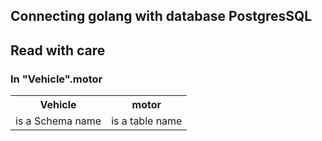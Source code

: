 <p float="left">
<h2>Connecting golang with database PostgresSQL</h2>
</p>

<h2>Read with care</h2>
<h3>In "Vehicle".motor</h3>
 <table>
  <tr>
    <th>Vehicle</th>
    <th>motor</th>
  </tr>
  <tr>
    <td>is a Schema name</td>
    <td>is a table name</td>
  </tr>
</table> 
